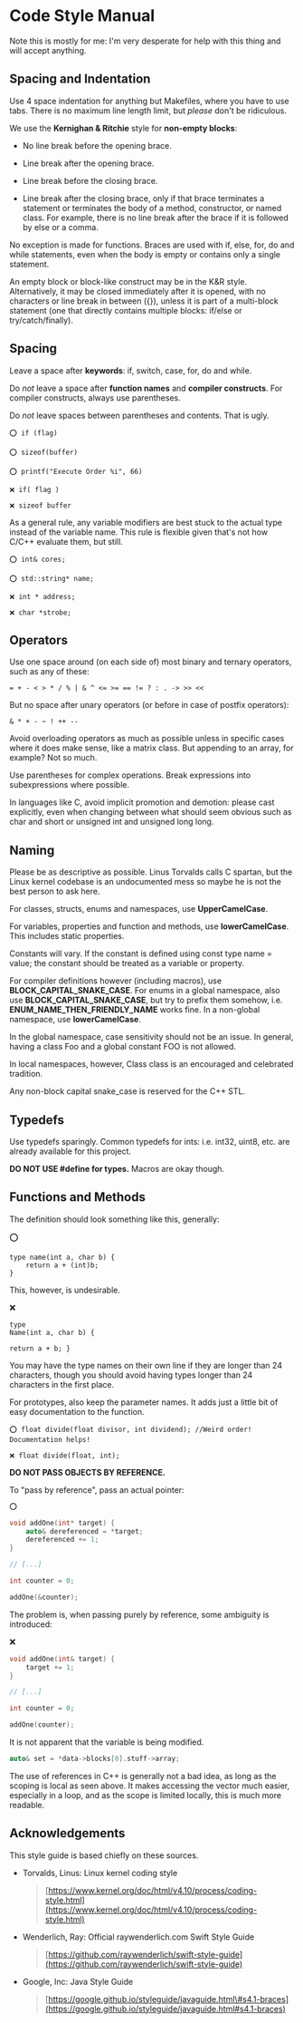 # Code Style Manual
Note this is mostly for me: I'm very desperate for help with this thing and
will accept anything.

## Spacing and Indentation

Use 4 space indentation for anything but Makefiles, where you have to
use tabs. There is no maximum line length limit, but *please* don't be ridiculous.

We use the **Kernighan & Ritchie** style for **non-empty blocks**:

-   No line break before the opening brace.

-   Line break after the opening brace.

-   Line break before the closing brace.

-   Line break after the closing brace, only if that brace terminates a
    statement or terminates the body of a method, constructor, or named class.
    For example, there is no line break after the brace if it is followed by
    else or a comma.

No exception is made for functions. Braces are used with
if, else, for, do and while statements, even when the body is empty or
contains only a single statement.

An empty block or block-like construct may be in the K&R style.
Alternatively, it may be closed immediately after it is opened, with no
characters or line break in between ({}), unless it is part of a
multi-block statement (one that directly contains multiple blocks:
if/else or try/catch/finally).

## Spacing

Leave a space after **keywords**: if, switch, case, for, do and while.

Do *not* leave a space after **function names** and **compiler
constructs**. For compiler constructs, always use parentheses.

Do *not* leave spaces between parentheses and contents. That is ugly.

```
⭕️ if (flag)

⭕️ sizeof(buffer)

⭕️ printf("Execute Order %i", 66)

❌ if( flag )

❌ sizeof buffer
```

As a general rule, any variable modifiers are best stuck to the actual type
instead of the variable name. This rule is flexible given that's not how C/C++
evaluate them, but still.

```
⭕️ int& cores;

⭕️ std::string* name;

❌ int * address;

❌ char *strobe;
```

## Operators

Use one space around (on each side of) most binary and ternary
operators, such as any of these:

```
= + - < > * / % | & ^ <= >= == != ? : . -> >> <<
```

But no space after unary operators (or before in case of postfix
operators):

```
& * + - ~ ! ++ --
```

Avoid overloading operators as much as possible unless in specific cases
where it does make sense, like a matrix class. But appending to an
array, for example? Not so much.

Use parentheses for complex operations. Break expressions into
subexpressions where possible.

In languages like C, avoid implicit promotion and demotion: please cast
explicitly, even when changing between what should seem obvious such as
char and short or unsigned int and unsigned long long.

## Naming

Please be as descriptive as possible. Linus Torvalds calls C spartan,
but the Linux kernel codebase is an undocumented mess so maybe he is not
the best person to ask here.

For classes, structs, enums and namespaces, use **UpperCamelCase**.

For variables, properties and function and methods, use
**lowerCamelCase**. This includes static properties.

Constants will vary. If the constant is defined using const type name =
value; the constant should be treated as a variable or property.

For compiler definitions however (including macros), use
**BLOCK\_CAPITAL\_SNAKE\_CASE**. For enums in a global namespace, also
use **BLOCK\_CAPITAL\_SNAKE\_CASE**, but try to prefix them somehow,
i.e. **ENUM\_NAME\_THEN\_FRIENDLY\_NAME** works fine. In a non-global
namespace, use **lowerCamelCase**.

In the global namespace, case sensitivity should not be an issue. In
general, having a class Foo and a global constant FOO is not allowed.

In local namespaces, however, Class class is an encouraged and
celebrated tradition.

Any non-block capital snake\_case is reserved for the C++ STL.

## Typedefs

Use typedefs sparingly. Common typedefs for ints: i.e. int32, uint8,
etc. are already available for this project.

**DO NOT USE \#define for types.** Macros are okay though.

## Functions and Methods

The definition should look something like this, generally:


⭕️
```
type name(int a, char b) {
    return a + (int)b;
}
```

This, however, is undesirable.

❌

```
type
Name(int a, char b) {

return a + b; }
```

You may have the type names on their own line if they are longer than 24
characters, though you should avoid having types longer than 24
characters in the first place.

For prototypes, also keep the parameter names. It adds just a little bit
of easy documentation to the function.

```
⭕️ float divide(float divisor, int dividend); //Weird order!
Documentation helps!

❌ float divide(float, int);
```

**DO NOT PASS OBJECTS BY REFERENCE.**

To "pass by reference", pass an actual pointer:

```c++
⭕️

void addOne(int* target) {
    auto& dereferenced = *target;
    dereferenced += 1;
}

// [...]

int counter = 0;

addOne(&counter);
```

The problem is, when passing purely by reference, some ambiguity is introduced:

❌
```c++
void addOne(int& target) {
    target += 1;
}

// [...]

int counter = 0;

addOne(counter);
```

It is not apparent that the variable is being modified.

```c++
auto& set = *data->blocks[0].stuff->array;
```

The use of references in C++ is generally not a bad idea, as long as the
scoping is local as seen above. It makes accessing the vector much
easier, especially in a loop, and as the scope is limited locally, this
is much more readable.  

## Acknowledgements

This style guide is based chiefly on these sources.

-   Torvalds, Linus: Linux kernel coding style
    > [https://www.kernel.org/doc/html/v4.10/process/coding-style.html](https://www.kernel.org/doc/html/v4.10/process/coding-style.html)

-   Wenderlich, Ray: Official raywenderlich.com Swift Style Guide
    > [https://github.com/raywenderlich/swift-style-guide](https://github.com/raywenderlich/swift-style-guide)

-   Google, Inc: Java Style Guide
    > [https://google.github.io/styleguide/javaguide.html\#s4.1-braces](https://google.github.io/styleguide/javaguide.html#s4.1-braces)
